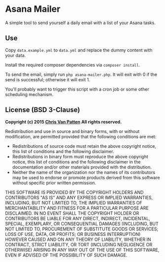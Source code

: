 # Asana Mailer

A simple tool to send yourself a daily email with a list of your Asana tasks.

## Use

Copy `data.example.yml` to `data.yml` and replace the dummy content with your data.

Install the required composer dependencies via `composer install`.

To send the email, simply run `php asana-mailer.php`. It will exit with 0 if the send is successful; otherwise it will exit 1.

You'll probably want to trigger this script with a cron job or some other scheduling mechanism.

## License (BSD 3-Clause)

**Copyright (c) 2015 [Chris Van Patten](http://www.chrisvanpatten.com/) All rights reserved.**

Redistribution and use in source and binary forms, with or without modification, are permitted provided that the following conditions are met:

*   Redistributions of source code must retain the above copyright notice, this list of conditions and the following disclaimer.
*   Redistributions in binary form must reproduce the above copyright notice, this list of conditions and the following disclaimer in the documentation and/or other materials provided with the distribution.
*   Neither the name of the organization nor the names of its contributors may be used to endorse or promote products derived from this software without specific prior written permission.

THIS SOFTWARE IS PROVIDED BY THE COPYRIGHT HOLDERS AND CONTRIBUTORS "AS IS" AND ANY EXPRESS OR IMPLIED WARRANTIES, INCLUDING, BUT NOT LIMITED TO, THE IMPLIED WARRANTIES OF MERCHANTABILITY AND FITNESS FOR A PARTICULAR PURPOSE ARE DISCLAIMED. IN NO EVENT SHALL THE COPYRIGHT HOLDER OR CONTRIBUTORS BE LIABLE FOR ANY DIRECT, INDIRECT, INCIDENTAL, SPECIAL, EXEMPLARY, OR CONSEQUENTIAL DAMAGES (INCLUDING, BUT NOT LIMITED TO, PROCUREMENT OF SUBSTITUTE GOODS OR SERVICES; LOSS OF USE, DATA, OR PROFITS; OR BUSINESS INTERRUPTION) HOWEVER CAUSED AND ON ANY THEORY OF LIABILITY, WHETHER IN CONTRACT, STRICT LIABILITY, OR TORT (INCLUDING NEGLIGENCE OR OTHERWISE) ARISING IN ANY WAY OUT OF THE USE OF THIS SOFTWARE, EVEN IF ADVISED OF THE POSSIBILITY OF SUCH DAMAGE.

